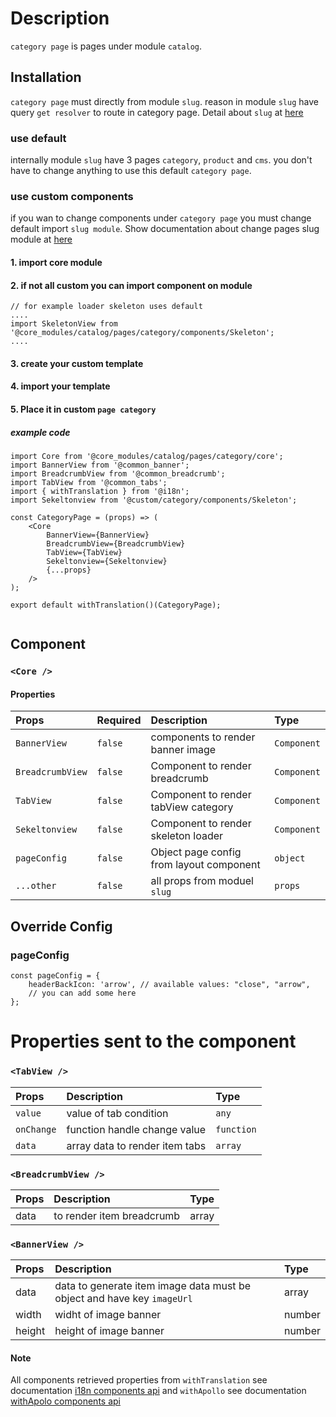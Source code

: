 # Description
`category page` is pages under module `catalog`.

## Installation
`category page` must directly from module `slug`. reason in module `slug` have query  `get resolver` to route in category page. Detail about `slug` at [here](../../slug/readme.md)

###  use default
internally module `slug` have 3 pages `category`, `product` and `cms`.
you don't have to change anything to use this default `category page`.

### use custom components
if you wan to change components under `category page` you must change default import `slug module`. Show documentation about change pages slug module at [here](../../slug/readme.md)

#### 1. import core module
#### 2. if not all custom you can import component on module

```node
// for example loader skeleton uses default
....
import SkeletonView from '@core_modules/catalog/pages/category/components/Skeleton';
....

```

#### 3. create your custom template
#### 4. import your template
#### 5. Place it in custom `page category`
##### example code

```node
import Core from '@core_modules/catalog/pages/category/core';
import BannerView from '@common_banner';
import BreadcrumbView from '@common_breadcrumb';
import TabView from '@common_tabs';
import { withTranslation } from '@i18n';
import Sekeltonview from '@custom/category/components/Skeleton';

const CategoryPage = (props) => (
    <Core
        BannerView={BannerView}
        BreadcrumbView={BreadcrumbView}
        TabView={TabView}
        Sekeltonview={Sekeltonview}
        {...props}
    />
);

export default withTranslation()(CategoryPage);


```

## Component
### `<Core />`

#### Properties
| Props       | Required | Description | Type |
| :---        | :---     | :---        |:---  |
| `BannerView`  |  `false`   | components to render banner image    | `Component`|
| `BreadcrumbView`  |  `false`   | Component to render breadcrumb      | `Component`|
| `TabView`  |  `false`   | Component to render tabView category   | `Component`|
| `Sekeltonview`  |  `false`   | Component to render skeleton loader    | `Component`|
| `pageConfig`  |  `false`   | Object page config from layout component    | `object`|
| `...other`  |  `false`   | all props from moduel `slug`     | `props`|


## Override Config
### pageConfig

````
const pageConfig = {
    headerBackIcon: 'arrow', // available values: "close", "arrow",
    // you can add some here
};
````

# Properties sent to the component

###  `<TabView />`
| Props       | Description | Type |
| :---        |  :---        |:---  |
| `value` | value of tab condition | `any` |
| `onChange` | function handle change value | `function` |
| `data` | array data to render item tabs | `array` |


###  `<BreadcrumbView />`
| Props       | Description | Type |
| :---        |  :---        |:---  |
|data | to render item breadcrumb | array |


###  `<BannerView />`
| Props       | Description | Type |
| :---        |  :---        |:---  |
| data        | data to generate item image data must be object and have key `imageUrl` | array |
| width        | widht of image banner| number |
| height        | height of image banner| number |


#### Note
All components retrieved properties from `withTranslation` see documentation [i18n components api](https://react.i18next.com/latest/translation-render-prop) and `withApollo` see documentation [withApolo components api](https://www.apollographql.com/docs/react/api/react/hoc/#withapollocomponent) 